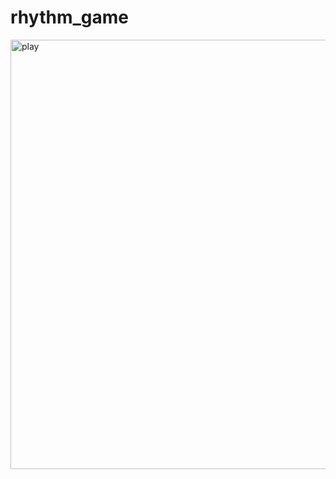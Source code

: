 # rhythm_game


<img width="687" alt="play" src="https://user-images.githubusercontent.com/92676561/161044790-9b54f81d-c568-41c1-a8c3-ad512b7ca40e.png">

